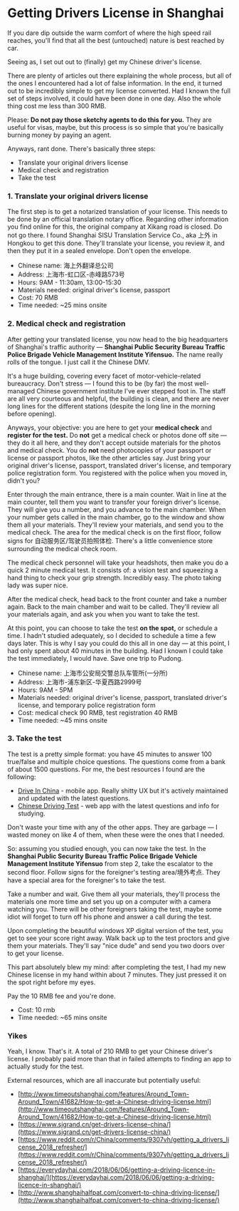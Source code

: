 # Getting Drivers License in Shanghai

If you dare dip outside the warm comfort of where the high speed rail reaches, you'll find that all the best (untouched) nature is best reached by car. 

Seeing as, I set out out to (finally) get my Chinese driver's license. 

There are plenty of articles out there explaining the whole process, but all of the ones I encountered had a lot of false information. In the end, it turned out to be incredibly simple to get my license converted. Had I known the full set of steps involved, it could have been done in one day. Also the whole thing cost me less than 300 RMB.

Please: **Do not pay those sketchy agents to do this for you.** They are useful for visas, maybe, but this process is so simple that you're basically burning money by paying an agent. 

Anyways, rant done. There's basically three steps:

- Translate your original drivers license
- Medical check and registration
- Take the test

### 1. Translate your original drivers license

The first step is to get a notarized translation of your license. This needs to be done by an official translation notary office. Regarding other information you find online for this,  the original company at Xikang road is closed. Do not go there. I found Shanghai SISU Translation Service Co., aka 上外 in Hongkou to get this done. They'll translate your license, you review it, and then they put it in a sealed envelope. Don't open the envelope.

- Chinese name: 海上外翻译总公司
- Address:  上海市-虹口区-赤峰路573号
- Hours: 9AM - 11:30am, 13:00-15:30
- Materials needed: original driver's license, passport
- Cost: 70 RMB
- Time needed: ~25 mins onsite

### 2. **Medical check and registration**

After getting your translated license, you now head to the big headquarters of Shanghai's traffic authority — **Shanghai Public Security Bureau Traffic Police Brigade Vehicle Management Institute Yifensuo.** The name really rolls of the tongue. I just call it the Chinese DMV.

It's a huge building, covering every facet of motor-vehicle-related bureaucracy. Don't stress — I found this to be (by far) the most well-managed Chinese government institute I've ever stepped foot in. The staff are all very courteous and helpful, the building is clean, and there are never long lines for the different stations (despite the long line in the morning before opening). 

Anyways, your objective: you are here to get your **medical check** and **register for the test.** Do **not** get a medical check or photos done off site — they do it all here, and they don't accept outside materials for the photos and medical check. You do **not** need photocopies of your passport or license or passport photos, like the other articles say. Just bring your original driver's license, passport, translated driver's license, and temporary police registration form. You registered with the police when you moved in, didn't you?

Enter through the main entrance, there is a main counter. Wait in line at the main counter, tell them you want to transfer your foreign driver's license. They will give you a number, and you advance to the main chamber. When your number gets called in the main chamber, go to the window and show them all your materials. They'll review your materials, and send you to the medical check. The area for the medical check is on the first floor, follow signs for 自动服务区/驾驶员拍照体检. There's a little convenience store surrounding the medical check room.

The medical check personnel will take your headshots, then make you do a quick 2 minute medical test. It consists of: a vision test and squeezing a hand thing to check your grip strength. Incredibly easy. The photo taking lady was super nice.

After the medical check, head back to the front counter and take a number again. Back to the main chamber and wait to be called. They'll review all your materials again, and ask you when you want to take the test. 

At this point, you can choose to take the test **on the spot,** or schedule a time. I hadn't studied adequately, so I decided to schedule a time a few days later. This is why I say you could do this all in one day — at this point, I had only spent about 40 minutes in the building. Had I known I could take the test immediately, I would have. Save one trip to Pudong.

- Chinese name: 上海市公安局交警总队车管所(一分所)
- Address:  上海市-浦东新区-华夏西路2999号
- Hours: 9AM - 5PM
- Materials needed: original driver's license, passport, translated driver's license, and temporary police registration form
- Cost: medical check 90 RMB,  test registration 40 RMB
- Time needed: ~45 mins onsite

### 3. Take the test

The test is a pretty simple format: you have 45 minutes to answer 100 true/false and multiple choice questions. The questions come from a bank of about 1500 questions. For me, the best resources I found are the following:

- [Drive In China](https://apps.apple.com/us/app/driving-in-china-theory-test/id486138822) - mobile app. Really shitty UX but it's actively maintained and updated with the latest questions.
- [Chinese Driving Test](https://www.chinesedrivingtest.com/) - web app with the latest questions and info for studying.

Don't waste your time with any of the other apps. They are garbage — I wasted money on like 4 of them, when these were the ones that I needed.

So: assuming you studied enough, you can now take the test. In the **Shanghai Public Security Bureau Traffic Police Brigade Vehicle Management Institute Yifensuo** from step 2, take the escalator to the second floor. Follow signs for the foreigner's testing area/境外考点. They have a special area for the foreigner's to take the test.

Take a number and wait. Give them all your materials, they'll process the materials one more time and set you up on a computer with a camera watching you. There will be other foreigners taking the test, maybe some idiot will forget to turn off his phone and answer a call during the test. 

Upon completing the beautiful windows XP digital version of the test, you get to see your score right away. Walk back up to the test proctors and give them your materials. They'll say "nice dude" and send you two doors over to get your license. 

This part absolutely blew my mind: after completing the test, I had my new Chinese license in my hand within about 7 minutes. They just pressed it on the spot right before my eyes.

Pay the 10 RMB fee and you're done.

- Cost: 10 rmb
- Time needed: ~65 mins onsite

### Yikes

Yeah, I know. That's it. A total of 210 RMB to get your Chinese driver's license. I probably paid more than that in failed attempts to finding an app to actually study for the test.

External resources, which are all inaccurate but potentially useful:

- [http://www.timeoutshanghai.com/features/Around_Town-Around_Town/41682/How-to-get-a-Chinese-driving-license.html](http://www.timeoutshanghai.com/features/Around_Town-Around_Town/41682/How-to-get-a-Chinese-driving-license.html)
- [https://www.sjgrand.cn/get-drivers-license-china/](https://www.sjgrand.cn/get-drivers-license-china/)
- [https://www.reddit.com/r/China/comments/9307vh/getting_a_drivers_license_2018_refresher/](https://www.reddit.com/r/China/comments/9307vh/getting_a_drivers_license_2018_refresher/)
- [https://everydayhai.com/2018/06/06/getting-a-driving-licence-in-shanghai/](https://everydayhai.com/2018/06/06/getting-a-driving-licence-in-shanghai/)
- [http://www.shanghaihalfpat.com/convert-to-china-driving-license/](http://www.shanghaihalfpat.com/convert-to-china-driving-license/)